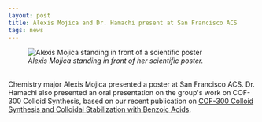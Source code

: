 ```yaml
---
layout: post
title: Alexis Mojica and Dr. Hamachi present at San Francisco ACS
tags: news
---
```

<figure>
  <img src="https://lesliehamachi.github.io/post_content/2023_08_13-SF-ACS.jpg" alt="Alexis Mojica standing in front of a scientific poster" title="Alexis Mojica standing in front of a scientific poster">
  <figcaption><em>Alexis Mojica standing in front of her scientific poster.</em></figcaption>
</figure>  
<br>
Chemistry major Alexis Mojica presented a poster at San Francisco ACS. Dr. Hamachi also presented an oral presentation on the group's work on COF-300 Colloid Synthesis, based on our recent publication on <a href="https://pubs.rsc.org/en/content/articlelanding/2023/ra/d3ra02202a">COF-300 Colloid Synthesis and Colloidal Stabilization with Benzoic Acids</a>.
